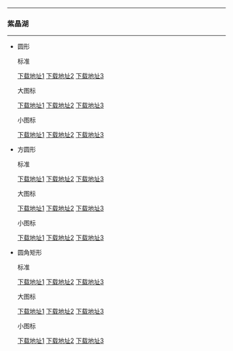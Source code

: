   ---

  ### 紫晶湖

  ---

  - 圆形 

    标准

    [下载地址1](https://github.com.cnpmjs.org/pzcn/emui-icons/releases/download/{ver}/AmethystLake_Round.hwt)    [下载地址2](https://emui.iconsx.tech/AmethystLake_Round.hwt)    [下载地址3](https://emui.netlify.app/AmethystLake_Round.hwt)
    
    大图标

    [下载地址1](https://github.com.cnpmjs.org/pzcn/emui-icons/releases/download/{ver}/AmethystLake_Round_Big.hwt)    [下载地址2](https://emui.iconsx.tech/AmethystLake_Round_Big.hwt)    [下载地址3](https://emui.netlify.app/AmethystLake_Round_Big.hwt)

    小图标

    [下载地址1](https://github.com.cnpmjs.org/pzcn/emui-icons/releases/download/{ver}/AmethystLake_Round_Small.hwt)    [下载地址2](https://emui.iconsx.tech/AmethystLake_Round_Small.hwt)    [下载地址3](https://emui.netlify.app/AmethystLake_Round_Small.hwt)

  - 方圆形 

    标准
    
    [下载地址1](https://github.com.cnpmjs.org/pzcn/emui-icons/releases/download/{ver}/AmethystLake_SquareCircle.hwt)    [下载地址2](https://emui.iconsx.tech/AmethystLake_SquareCircle.hwt)    [下载地址3](https://emui.netlify.app/AmethystLake_SquareCircle.hwt)

    大图标

    [下载地址1](https://github.com.cnpmjs.org/pzcn/emui-icons/releases/download/{ver}/AmethystLake_SquareCircle_Big.hwt)    [下载地址2](https://emui.iconsx.tech/AmethystLake_SquareCircle_Big.hwt)    [下载地址3](https://emui.netlify.app/AmethystLake_SquareCircle_Big.hwt)

    小图标

    [下载地址1](https://github.com.cnpmjs.org/pzcn/emui-icons/releases/download/{ver}/AmethystLake_SquareCircle_Small.hwt)    [下载地址2](https://emui.iconsx.tech/AmethystLake_SquareCircle_Small.hwt)    [下载地址3](https://emui.netlify.app/AmethystLake_SquareCircle_Small.hwt)

  - 圆角矩形 

    标准
    
    [下载地址1](https://github.com.cnpmjs.org/pzcn/emui-icons/releases/download/{ver}/AmethystLake_Rectangle.hwt)    [下载地址2](https://emui.iconsx.tech/AmethystLake_Rectangle.hwt)    [下载地址3](https://emui.netlify.app/AmethystLake_Rectangle.hwt)

    大图标

    [下载地址1](https://github.com.cnpmjs.org/pzcn/emui-icons/releases/download/{ver}/AmethystLake_Rectangle_Big.hwt)    [下载地址2](https://emui.iconsx.tech/AmethystLake_Rectangle_Big.hwt)    [下载地址3](https://emui.netlify.app/AmethystLake_Rectangle_Big.hwt)

    小图标

    [下载地址1](https://github.com.cnpmjs.org/pzcn/emui-icons/releases/download/{ver}/AmethystLake_Rectangle_Small.hwt)    [下载地址2](https://emui.iconsx.tech/AmethystLake_Rectangle_Small.hwt)    [下载地址3](https://emui.netlify.app/AmethystLake_Rectangle_Small.hwt)